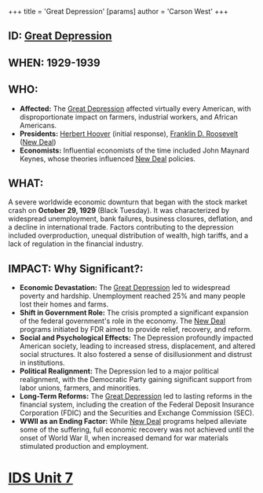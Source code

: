 +++
 title = 'Great Depression'
[params]
	author = 'Carson West'
+++
## ID: [Great Depression](./../great-depression/)

## WHEN: 1929-1939

## WHO: 
*   **Affected:** The [Great Depression](./../great-depression/) affected virtually every American, with disproportionate impact on farmers, industrial workers, and African Americans.
*   **Presidents:** [Herbert Hoover](./../herbert-hoover/) (initial response), [Franklin D. Roosevelt](./../franklin-d.-roosevelt/) ([New Deal](./../new-deal/))
*   **Economists:** Influential economists of the time included John Maynard Keynes, whose theories influenced [New Deal](./../new-deal/) policies.

## WHAT: 

A severe worldwide economic downturn that began with the stock market crash on **October 29, 1929** (Black Tuesday). It was characterized by widespread unemployment, bank failures, business closures, deflation, and a decline in international trade. Factors contributing to the depression included overproduction, unequal distribution of wealth, high tariffs, and a lack of regulation in the financial industry.

## IMPACT: Why Significant?: 

*   **Economic Devastation:** The [Great Depression](./../great-depression/) led to widespread poverty and hardship. Unemployment reached 25% and many people lost their homes and farms.
*   **Shift in Government Role:** The crisis prompted a significant expansion of the federal government's role in the economy. The [New Deal](./../new-deal/) programs initiated by FDR aimed to provide relief, recovery, and reform.
*   **Social and Psychological Effects:**  The Depression profoundly impacted American society, leading to increased stress, displacement, and altered social structures. It also fostered a sense of disillusionment and distrust in institutions.
*   **Political Realignment:** The Depression led to a major political realignment, with the Democratic Party gaining significant support from labor unions, farmers, and minorities.
*   **Long-Term Reforms:** The [Great Depression](./../great-depression/) led to lasting reforms in the financial system, including the creation of the Federal Deposit Insurance Corporation (FDIC) and the Securities and Exchange Commission (SEC).
*   **WWII as an Ending Factor:** While [New Deal](./../new-deal/) programs helped alleviate some of the suffering, full economic recovery was not achieved until the onset of World War II, when increased demand for war materials stimulated production and employment.

# [IDS Unit 7](./../ids-unit-7/)